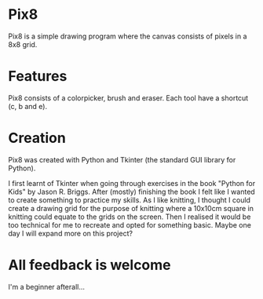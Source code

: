 # Pix8 
Pix8 is a simple drawing program where the canvas consists of pixels in a 8x8 grid.

# Features
Pix8 consists of a colorpicker, brush and eraser. Each tool have a shortcut (c, b and e).

# Creation
Pix8 was created with Python and Tkinter (the standard GUI library for Python).

I first learnt of Tkinter when going through exercises in the book "Python for Kids" by Jason R. Briggs. 
After (mostly) finishing the book I felt like I wanted to create something to practice my skills. 
As I like knitting, I thought I could create a drawing grid for the purpose of knitting where a 10x10cm square in knitting could equate to the grids on the screen.
Then I realised it would be too technical for me to recreate and opted for something basic.
Maybe one day I will expand more on this project?

# All feedback is welcome
I'm a beginner afterall...
